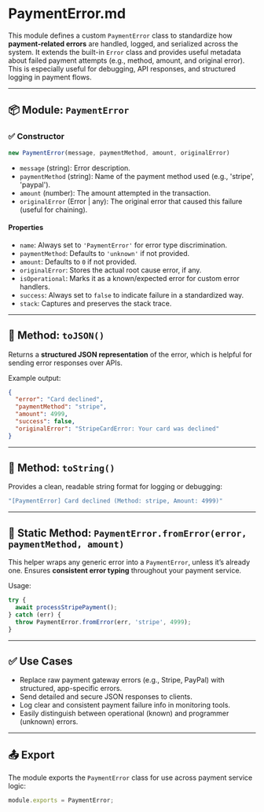 # PaymentError.md

This module defines a custom `PaymentError` class to standardize how **payment-related errors** are handled, logged, and serialized across the system. It extends the built-in `Error` class and provides useful metadata about failed payment attempts (e.g., method, amount, and original error). This is especially useful for debugging, API responses, and structured logging in payment flows.

---

## 📦 Module: `PaymentError`

### ✅ Constructor
```js
new PaymentError(message, paymentMethod, amount, originalError)
````

* `message` (string): Error description.
* `paymentMethod` (string): Name of the payment method used (e.g., 'stripe', 'paypal').
* `amount` (number): The amount attempted in the transaction.
* `originalError` (Error | any): The original error that caused this failure (useful for chaining).

#### Properties

* `name`: Always set to `'PaymentError'` for error type discrimination.
* `paymentMethod`: Defaults to `'unknown'` if not provided.
* `amount`: Defaults to `0` if not provided.
* `originalError`: Stores the actual root cause error, if any.
* `isOperational`: Marks it as a known/expected error for custom error handlers.
* `success`: Always set to `false` to indicate failure in a standardized way.
* `stack`: Captures and preserves the stack trace.

---

## 🔄 Method: `toJSON()`

Returns a **structured JSON representation** of the error, which is helpful for sending error responses over APIs.

Example output:

```json
{
  "error": "Card declined",
  "paymentMethod": "stripe",
  "amount": 4999,
  "success": false,
  "originalError": "StripeCardError: Your card was declined"
}
```

---

## 🧾 Method: `toString()`

Provides a clean, readable string format for logging or debugging:

```js
"[PaymentError] Card declined (Method: stripe, Amount: 4999)"
```

---

## 🔁 Static Method: `PaymentError.fromError(error, paymentMethod, amount)`

This helper wraps any generic error into a `PaymentError`, unless it’s already one. Ensures **consistent error typing** throughout your payment service.

Usage:

```js
try {
  await processStripePayment();
} catch (err) {
  throw PaymentError.fromError(err, 'stripe', 4999);
}
```

---

## ✅ Use Cases

* Replace raw payment gateway errors (e.g., Stripe, PayPal) with structured, app-specific errors.
* Send detailed and secure JSON responses to clients.
* Log clear and consistent payment failure info in monitoring tools.
* Easily distinguish between operational (known) and programmer (unknown) errors.

---

## 📤 Export

The module exports the `PaymentError` class for use across payment service logic:

```js
module.exports = PaymentError;
```